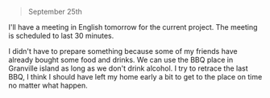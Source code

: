 > September 25th

I'll have a meeting in English tomorrow for the current project.
The meeting is scheduled to last 30 minutes.

I didn't have to prepare something because some of my friends have already bought some food and drinks.
We can use the BBQ place in Granville island as long as we don't drink alcohol.
I try to retrace the last BBQ, I think I should have left my home early a bit to get to the place on time no matter what happen.